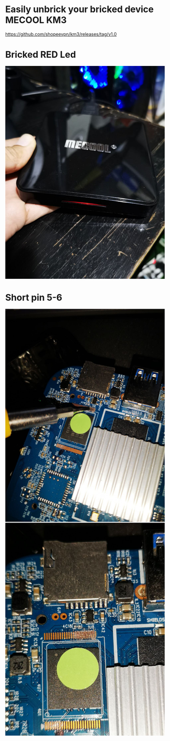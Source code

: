 # Easily unbrick your bricked device MECOOL KM3

https://github.com/shopeevpn/km3/releases/tag/v1.0

# Bricked RED Led 

<img src="https://github.com/shopeevpn/km3/blob/main/MECOOL%20KM3/img/bricked-red.jpg">

# Short pin 5-6
<img src="https://github.com/shopeevpn/km3/blob/main/MECOOL%20KM3/img/shortpin-5-6.jpg">

<img src="https://github.com/shopeevpn/km3/blob/main/MECOOL%20KM3/img/shortpin.jpg">

